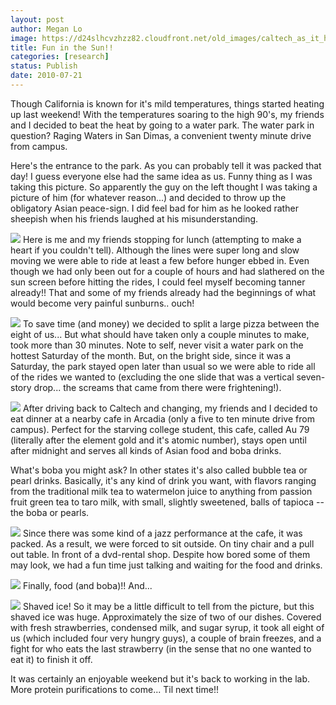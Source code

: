```yaml
---
layout: post
author: Megan Lo
image: https://d24slhcvzhzz82.cloudfront.net/old_images/caltech_as_it_happens/6a0105349b8251970b0133f2740af9970b.jpg
title: Fun in the Sun!!
categories: [research]
status: Publish
date: 2010-07-21
---
```


Though California is known for it's mild temperatures, things started heating up last weekend! With the temperatures soaring to the high 90's, my friends and I decided to beat the heat by going to a water park. The water park in question? Raging Waters in San Dimas, a convenient twenty minute drive from campus.

Here's the entrance to the park. As you can probably tell it was packed that day! I guess everyone else had the same idea as us. Funny thing as I was taking this picture. So apparently the guy on the left thought I was taking a picture of him (for whatever reason...) and decided to throw up the obligatory Asian peace-sign. I did feel bad for him as he looked rather sheepish when his friends laughed at his misunderstanding.


![](https://d24slhcvzhzz82.cloudfront.net/old_images/caltech_as_it_happens/6a0105349b8251970b0133f2740de7970b.jpg)
Here is me and my friends stopping for lunch (attempting to make a heart if you couldn't tell). Although the lines were super long and slow moving we were able to ride at least a few before hunger ebbed in. Even though we had only been out for a couple of hours and had slathered on the sun screen before hitting the rides, I could feel myself becoming tanner already!! That and some of my friends already had the beginnings of what would become very painful sunburns.. ouch!


![](https://d24slhcvzhzz82.cloudfront.net/old_images/caltech_as_it_happens/6a0105349b8251970b0134859922d2970c.jpg)
To save time (and money) we decided to split a large pizza between the eight of us... But what should have taken only a couple minutes to make, took more than 30 minutes. Note to self, never visit a water park on the hottest Saturday of the month. But, on the bright side, since it was a Saturday, the park stayed open later than usual so we were able to ride all of the rides we wanted to (excluding the one slide that was a vertical seven-story drop... the screams that came from there were frightening!). 


![](https://d24slhcvzhzz82.cloudfront.net/old_images/caltech_as_it_happens/6a0105349b8251970b013485993129970c.jpg)
After driving back to Caltech and changing, my friends and I decided to eat dinner at a nearby cafe in Arcadia (only a five to ten minute drive from campus). Perfect for the starving college student, this cafe, called Au 79 (literally after the element gold and it's atomic number), stays open until after midnight and serves all kinds of Asian food and boba drinks.

What's boba you might ask? In other states it's also called bubble tea or pearl drinks. Basically, it's any kind of drink you want, with flavors ranging from the traditional milk tea to watermelon juice to anything from passion fruit green tea to taro milk, with small, slightly sweetened, balls of tapioca -- the boba or pearls.


![](https://d24slhcvzhzz82.cloudfront.net/old_images/caltech_as_it_happens/6a0105349b8251970b0133f27445d8970b.jpg)
Since there was some kind of a jazz performance at the cafe, it was packed. As a result, we were forced to sit outside. On tiny chair and a pull out table. In front of a dvd-rental shop. Despite how bored some of them may look, we had a fun time just talking and waiting for the food and drinks.


![](https://d24slhcvzhzz82.cloudfront.net/old_images/caltech_as_it_happens/6a0105349b8251970b0133f2744fbc970b.jpg)
Finally, food (and boba)!! And...


![](https://d24slhcvzhzz82.cloudfront.net/old_images/caltech_as_it_happens/6a0105349b8251970b0134859957ef970c.jpg)
Shaved ice! So it may be a little difficult to tell from the picture, but this shaved ice was huge. Approximately the size of two of our dishes. Covered with fresh strawberries, condensed milk, and sugar syrup, it took all eight of us (which included four very hungry guys), a couple of brain freezes, and a fight for who eats the last strawberry (in the sense that no one wanted to eat it) to finish it off.

It was certainly an enjoyable weekend but it's back to working in the lab. More protein purifications to come... Til next time!!
